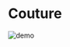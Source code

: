 # Couture

![demo](https://media.discordapp.net/attachments/1106206570091663410/1163612175244460122/demo.png?ex=65403549&is=652dc049&hm=633b82b267ad8447d48fedc588c1e763ed9c48d7991809a506eba62fb61cad1d&=&width=954&height=528)